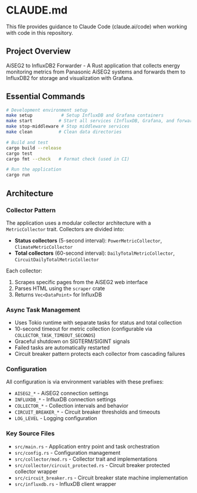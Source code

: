 # CLAUDE.md

This file provides guidance to Claude Code (claude.ai/code) when working with code in this repository.

## Project Overview

AiSEG2 to InfluxDB2 Forwarder - A Rust application that collects energy monitoring metrics from Panasonic AiSEG2 systems and forwards them to InfluxDB2 for storage and visualization with Grafana.

## Essential Commands

```bash
# Development environment setup
make setup           # Setup InfluxDB and Grafana containers
make start          # Start all services (InfluxDB, Grafana, and forwarder)
make stop-middleware # Stop middleware services
make clean          # Clean data directories

# Build and test
cargo build --release
cargo test
cargo fmt --check   # Format check (used in CI)

# Run the application
cargo run
```

## Architecture

### Collector Pattern
The application uses a modular collector architecture with a `MetricCollector` trait. Collectors are divided into:
- **Status collectors** (5-second interval): `PowerMetricCollector`, `ClimateMetricCollector`
- **Total collectors** (60-second interval): `DailyTotalMetricCollector`, `CircuitDailyTotalMetricCollector`

Each collector:
1. Scrapes specific pages from the AiSEG2 web interface
2. Parses HTML using the `scraper` crate
3. Returns `Vec<DataPoint>` for InfluxDB

### Async Task Management
- Uses Tokio runtime with separate tasks for status and total collection
- 10-second timeout for metric collection (configurable via `COLLECTOR_TASK_TIMEOUT_SECONDS`)
- Graceful shutdown on SIGTERM/SIGINT signals
- Failed tasks are automatically restarted
- Circuit breaker pattern protects each collector from cascading failures

### Configuration
All configuration is via environment variables with these prefixes:
- `AISEG2_*` - AiSEG2 connection settings
- `INFLUXDB_*` - InfluxDB connection settings
- `COLLECTOR_*` - Collection intervals and behavior
- `CIRCUIT_BREAKER_*` - Circuit breaker thresholds and timeouts
- `LOG_LEVEL` - Logging configuration

### Key Source Files
- `src/main.rs` - Application entry point and task orchestration
- `src/config.rs` - Configuration management
- `src/collector/mod.rs` - Collector trait and implementations
- `src/collector/circuit_protected.rs` - Circuit breaker protected collector wrapper
- `src/circuit_breaker.rs` - Circuit breaker state machine implementation
- `src/influxdb.rs` - InfluxDB client wrapper